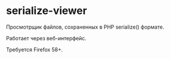 # serialize-viewer
Просмотрщик файлов, сохраненных в PHP serialize() формате.

Работает через веб-интерфейс.

Требуется Firefox 58+.
